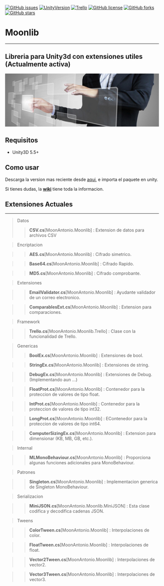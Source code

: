 [![GitHub issues](https://img.shields.io/github/issues/MOON-TYPE/Moonlib.svg)](https://github.com/MOON-TYPE/Moonlib/issues)
[![UnityVersion](https://img.shields.io/badge/Unity-2017.1.1p2-brightgreen.svg)](https://unity3d.com/es)
[![Trello](https://img.shields.io/badge/Trello-OFF-red.svg)](https://github.com/MOON-TYPE/MIcaros)
[![GitHub license](https://img.shields.io/badge/license-MIT-blue.svg)](https://raw.githubusercontent.com/MOON-TYPE/Moonlib/master/LICENSE)
[![GitHub forks](https://img.shields.io/github/forks/MOON-TYPE/Moonlib.svg)](https://github.com/MOON-TYPE/Moonlib/network)
[![GitHub stars](https://img.shields.io/github/stars/MOON-TYPE/Moonlib.svg)](https://github.com/MOON-TYPE/Moonlib/stargazers)

# Moonlib
---
Libreria para Unity3d con extensiones utiles **(Actualmente activa)**
---

<p align="center"><img src="https://github.com/MOON-TYPE/Moonlib/blob/master/res/lib.jpg?raw=true"></p>

## Requisitos

* Unity3D 5.5+

## Como usar

Descarga la version mas reciente desde [aqui][1], e importa el paquete en unity.

Si tienes dudas, la [**wiki**][2] tiene toda la informacion.

## Extensiones Actuales
---

> Datos
> > **CSV.cs**[MoonAntonio.Moonlib] : Extension de datos para archivos CSV

> Encriptacion

> > **AES.cs**[MoonAntonio.Moonlib] : Cifrado simetrico.

> > **Base64.cs**[MoonAntonio.Moonlib] : Cifrado Rapido.

> > **MD5.cs**[MoonAntonio.Moonlib] : Cifrado comprobante.

> Extensiones

> > **EmailValidator.cs**[MoonAntonio.Moonlib] : Ayudante validador de un correo electronico.

> > **ComparablesExt.cs**[MoonAntonio.Moonlib] : Extension para comparaciones.

> Framework

> > **Trello.cs**[MoonAntonio.Moonlib.Trello] : Clase con la funcionalidad de Trello.

> Genericas
> > **BoolEx.cs**[MoonAntonio.Moonlib] : Extensiones de bool.

> > **StringEx.cs**[MoonAntonio.Moonlib] : Extensiones de string.

> > **DebugEx.cs**[MoonAntonio.Moonlib] : Extensiones de Debug.(Implementando aun ...)

> > **FloatProt.cs**[MoonAntonio.Moonlib] : Contenedor para la proteccion de valores de tipo float.

> > **IntProt.cs**[MoonAntonio.Moonlib] : Contenedor para la proteccion de valores de tipo int32.

> > **LongProt.cs**[MoonAntonio.Moonlib] : EContenedor para la proteccion de valores de tipo int64.

> > **ComputerSizingEx.cs**[MoonAntonio.Moonlib] : Extension para dimensionar (KB, MB, GB, etc.).

> Internal

> > **MLMonoBehaviour.cs**[MoonAntonio.Moonlib] : Proporciona algunas funciones adicionales para MonoBehaviour.

> Patrones

> > **Singleton.cs**[MoonAntonio.Moonlib] : Implementacion generica de Singleton MonoBehaviour.

> Serializacion

> > **MiniJSON.cs**[MoonAntonio.Moonlib.MiniJSON] : Esta clase codifica y decodifica cadenas JSON.

> Tweens

> > **ColorTween.cs**[MoonAntonio.Moonlib] : Interpolaciones de color.

> > **FloatTween.cs**[MoonAntonio.Moonlib] : Interpolaciones de float.

> > **Vector2Tween.cs**[MoonAntonio.Moonlib] : Interpolaciones de vector2.

> > **Vector3Tween.cs**[MoonAntonio.Moonlib] : Interpolaciones de vector3.



[1]: https://github.com/MOON-TYPE/Moonlib/releases
[2]: https://github.com/MOON-TYPE/Moonlib/wiki